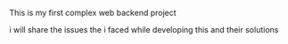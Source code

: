 This is my first complex web backend project 

i will share the issues the i faced  while developing this and their solutions
